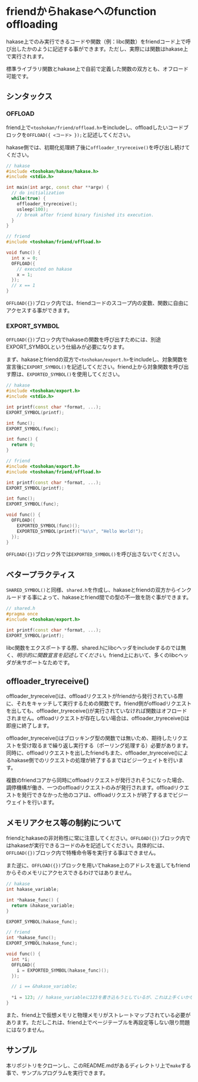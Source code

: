
# friendからhakaseへのfunction offloading

hakase上でのみ実行できるコードや関数（例：libc関数）をfriendコード上で呼び出したかのように記述する事ができます。ただし、実際には関数はhakase上で実行されます。

標準ライブラリ関数とhakase上で自前で定義した関数の双方とも、オフロード可能です。

## シンタックス　
### OFFLOAD
friend上で`<toshokan/friend/offload.h>`をincludeし、offloadしたいコードブロックを`OFFLOAD({ <コード> });`と記述してください。

hakase側では、初期化処理終了後に`offloader_tryreceive()`を呼び出し続けてください。

```cc
// hakase
#include <toshokan/hakase/hakase.h>
#include <stdio.h>

int main(int argc, const char **argv) {
  // do initialization
  while(true) {
    offloader_tryreceive();
    usleep(100);
    // break after friend binary finished its execution.
  }
}
```

```cc
// friend
#include <toshokan/friend/offload.h>

void func() {
  int x = 0;
  OFFLOAD({
    // executed on hakase
    x = 1;
  });
  // x == 1
}
```

`OFFLOAD({})`ブロック内では、friendコードのスコープ内の変数、関数に自由にアクセスする事ができます。

### EXPORT_SYMBOL
`OFFLOAD({})`ブロック内でhakaseの関数を呼び出すためには、別途EXPORT_SYMBOLという仕組みが必要になります。

まず、hakaseとfriendの双方で`<toshokan/export.h>`をincludeし、対象関数を宣言後に`EXPORT_SYMBOL()`を記述してください。friend上から対象関数を呼び出す際は、`EXPORTED_SYMBOL()`を使用してください。

```cc
// hakase
#include <toshokan/export.h>
#include <stdio.h>

int printf(const char *format, ...);
EXPORT_SYMBOL(printf);

int func();
EXPORT_SYMBOL(func);

int func() {
  return 0;
}

```

```cc
// friend
#include <toshokan/export.h>
#include <toshokan/friend/offload.h>

int printf(const char *format, ...);
EXPORT_SYMBOL(printf);

int func();
EXPORT_SYMBOL(func);

void func() {
  OFFLOAD({
    EXPORTED_SYMBOL(func)();
    EXPORTED_SYMBOL(printf)("%s\n", "Hello World!");
  });
}
```

`OFFLOAD({})`ブロック外では`EXPORTED_SYMBOL()`を呼び出さないでください。

## ベタープラクティス
`SHARED_SYMBOL()`と同様、`shared.h`を作成し、hakaseとfriendの双方からインクルードする事によって、hakaseとfriend間での型の不一致を防ぐ事ができます。

```cc
// shared.h
#pragma once
#include <toshokan/export.h>

int printf(const char *format, ...);
EXPORT_SYMBOL(printf);
```

libc関数をエクスポートする際、shared.hにlibcヘッダをincludeするのでは無く、*明示的に関数宣言を記述してください*。friend上において、多くのlibcヘッダが未サポートなためです。

## offloader_tryreceive()
offloader_tryreceive()は、offloadリクエストがfriendから発行されている際に、それをキャッチして実行するための関数です。friend側がoffloadリクエストを出しても、offloader_tryreceive()が実行されていなければ関数はオフロードされません。offloadリクエストが存在しない場合は、offloader_tryreceive()は即座に終了します。

offloader_tryreceive()はブロッキング型の関数では無いため、期待したリクエストを受け取るまで繰り返し実行する（ポーリング処理する）必要があります。同時に、offloadリクエストを出したfriendもまた、offloader_tryreceive()によるhakase側でのリクエストの処理が終了するまではビジーウェイトを行います。

複数のfriendコアから同時にoffloadリクエストが発行されそうになった場合、調停機構が働き、一つのoffloadリクエストのみが発行されます。offloadリクエストを発行できなかった他のコアは、offloadリクエストが終了するまでビジーウェイトを行います。

## メモリアクセス等の制約について
friendとhakaseの非対称性に常に注意してください。`OFFLOAD({})`ブロック内ではhakaseが実行できるコードのみを記述してください。具体的には、`OFFLOAD({})`ブロック内で特権命令等を実行する事はできません。

また逆に、`OFFLOAD({})`ブロックを用いてhakase上のアドレスを返してもfriendからそのメモリにアクセスできるわけではありません。

```cc
// hakase
int hakase_variable;

int *hakase_func() {
  return &hakase_variable;
}

EXPORT_SYMBOL(hakase_func);
```

```cc
// friend
int *hakase_func();
EXPORT_SYMBOL(hakase_func);

void func() {
  int *i;
  OFFLOAD({
    i = EXPORTED_SYMBOL(hakase_func)();
  });

  // i == &hakase_variable;
  
  *i = 123; // hakase_variableに123を書き込もうとしているが、これは上手くいかない
}
```

また、friend上で仮想メモリと物理メモリがストレートマップされている必要があります。ただしこれは、friend上でページテーブルを再設定等しない限り問題にはなりません。


## サンプル
本リポジトリをクローンし、このREADME.mdがあるディレクトリ上で`make`する事で、サンプルプログラムを実行できます。